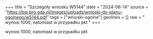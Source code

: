 +++
title = "Szczegóły wniosku W5144"
date = "2024-06-14"
source = "https://bip.brg.gda.pl/images/uploads/wnioski-do-planu-ogolnego/w5144.pdf"
tags = ["wnioski-ogolne"]
geolinks = []
raw = " wynosi 1000, natomiast w przypadku pkt "
+++

 wynosi 1000, natomiast w przypadku pkt 


